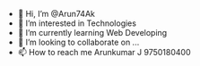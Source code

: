 - 👋 Hi, I’m @Arun74Ak
- 👀 I’m interested in Technologies
- 🌱 I’m currently learning Web Developing
- 💞️ I’m looking to collaborate on ...
- 📫 How to reach me Arunkumar J 9750180400
  
<!---
Arun74Ak/Arun74Ak is a ✨ special ✨ repository because its `README.md` (this file) appears on your GitHub profile.
You can click the Preview link to take a look at your changes.
--->
